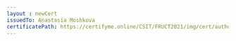 ```yaml
--- 
layout : newCert 
issuedTo: Anastasia Moshkova 
certificatePath: https://certifyme.online/CSIT/FRUCT2021/img/cert/author/AnastasiaMoshkova_25c78.png
--- 
```

